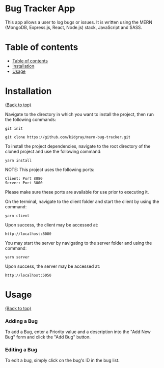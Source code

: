 # Bug Tracker App

This app allows a user to log bugs or issues. It is written using the MERN (MongoDB, Express.js, React, Node.js) stack, JavaScript and SASS.


# Table of contents
- [Table of contents](#table-of-contents)
- [Installation](#installation)
- [Usage](#usage)

# Installation
[(Back to top)](#table-of-contents)

Navigate to the directory in which you want to install the project, then run the following commands:

```git init```

```git clone https://github.com/kidgray/mern-bug-tracker.git```

To install the project dependencies, navigate to the root directory of the cloned project and use
the following command:

```yarn install```

NOTE: This project uses the following ports:

    Client: Port 8080
    Server: Port 3000

Please make sure these ports are available for use prior to executing it.

On the terminal, navigate to the client folder and start the client by using the command:

```yarn client```

Upon success, the client may be accessed at:

    http://localhost:8080

You may start the server by navigating to the server folder and using the command:

```yarn server```

Upon success, the server may be accessed at:

    http://localhost:5050

# Usage
[(Back to top)](#table-of-contents)

### Adding a Bug

To add a Bug, enter a Priority value and a description into the "Add New Bug" form and click the "Add Bug" button.

### Editing a Bug

To edit a bug, simply click on the bug's ID in the bug list.